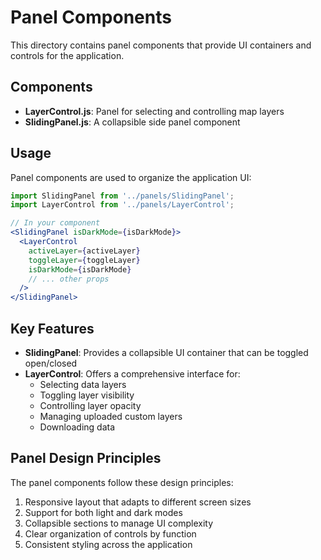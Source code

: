 # Panel Components

This directory contains panel components that provide UI containers and controls for the application.

## Components

- **LayerControl.js**: Panel for selecting and controlling map layers
- **SlidingPanel.js**: A collapsible side panel component

## Usage

Panel components are used to organize the application UI:

```jsx
import SlidingPanel from '../panels/SlidingPanel';
import LayerControl from '../panels/LayerControl';

// In your component
<SlidingPanel isDarkMode={isDarkMode}>
  <LayerControl
    activeLayer={activeLayer}
    toggleLayer={toggleLayer}
    isDarkMode={isDarkMode}
    // ... other props
  />
</SlidingPanel>
```

## Key Features

- **SlidingPanel**: Provides a collapsible UI container that can be toggled open/closed
- **LayerControl**: Offers a comprehensive interface for:
  - Selecting data layers
  - Toggling layer visibility
  - Controlling layer opacity
  - Managing uploaded custom layers
  - Downloading data

## Panel Design Principles

The panel components follow these design principles:

1. Responsive layout that adapts to different screen sizes
2. Support for both light and dark modes
3. Collapsible sections to manage UI complexity
4. Clear organization of controls by function
5. Consistent styling across the application
